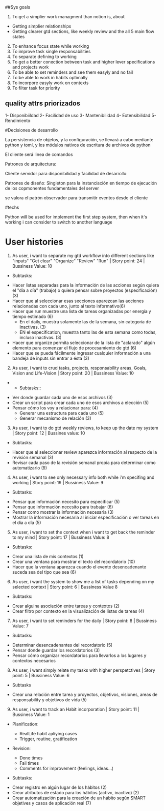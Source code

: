 ##Sys goals

1. To get a simplier work managment than notion is, about
  - Getting simplier relationships
  - Getting clearer gtd sections, like weekly review and the all 5 main flow states
2. To enhance focus state while working
3. To improve task single responsabilities
4. To separate defining to working
5. To get a better conection between task and higher lever specifications and projects work
6. To be able to set reminders and see them easyly and no fail
7. To be able to work in habits optimally
8. To incorpore easyly work on contexts
9. To filter task for priority

## quality attrs priorizados


1- Disponibiildad
2- Facilidad de uso
3- Mantenibilidad
4- Extensibilidad
5- Rendimiento

#Decisiones de desarrollo

La persistencia de objetos, y la configuración, se llevará a cabo mediante python y toml, y los módulos nativos de escritura de archivos de python

El cliente será linea de comandos

Patrones de arquitectura: 

Cliente servidor para disponibilidad y facilidad de desarrollo

Patrones de diseño: Singleton para la instanciación en tiempo de ejecución de los copmonentes fundamentales del server

se valora el patrón observador para transmitir eventos desde el cliente

#techs

Python will be used for implement the first step system, then when it's working i can consider to switch to another language

# User histories

1. As user, i want to separate my gtd workflow into different sections like "inputs" "Get clear" "Organize" "Review" "Run" | Story point: 24 | Bussiness Value: 10
* Subtasks:
- Hacer listas separadas para la información de las acciones según quiera el "día a día" (trabajo) o quiera pensar sobre proyectos (especificación) (3)
- Hacer que al seleccionar esas secciones aparezcan las acciones relacionadas con cada uno, junto al texto informativo(6)
- Hacer que run muestre una lista de tareas organizadas por energía y tiempo estimado (6)
  - En el daily, muestra solamente las de la semana, sin categoría de inactivas. (3)
  - EN el especification, muestra tanto las de esta semana como todas, incluso inactivas. (3)
- Hacer que organize permita seleccionar de la lista de "aclarado" algún elemento para comenzar el flujo de procesamiento de gtd (6)
- Hacer que se pueda fácilmente ingresar cualquier información a una bandeja de inputs sin entrar a ésta (3)

2. As user, i want to crud tasks, projects, responsability areas, Goals, Vision and Life-Vision | Story point: 20 | Bussiness Value: 10
* * Subtasks::
- Ver donde guardar cada uno de esos archivos (3)
- Crear un script para crear cada uno de esos archivos a elección (5)
- Pensar cómo los voy a relacionar para: (4) 
    - Generar una estructura para cada uno (5)
    - Generar mecanismo de relación (3)

3. As user, i want to do gtd weekly reviews, to keep up the date my system | Story point: 12 | Bussines value: 10
* Subtasks:
- Hacer que al seleccionar review aparezca información al respecto de la revisión semanal (3)
- Revisar cada paso de la revisión semanal propia para determinar como automatizarlo (9)

4. As user, i want to see only necessary info both while i'm specifing and working | Story point: 19 | Bussiness Value: 9
* Subtasks:
- Pensar que información necesito para especificar (5)
- Pensar que información necesito para trabajar (6)
- Pensar como mostrar la información necesaria (3)
- Mostrar la información necesaria al iniciar especificación o ver tareas en el dia a día (5)

5. As user, i want to set the context when i want to get back the reminder to my mind | Story point: 17 | Bussiness Value: 8 
* Subtasks:
- Crear una lista de mis contextos (1)
- Crear una ventana para mostrar el texto del recordatorio (10)
- Hacer que la ventana aparezca cuando el evento desencadenante suceda sea del tipo que sea (6)

6. As user, i want the system to show me a list of tasks depending on my selected context | Story point: 6 | Bussiness Value 8 
* Subtasks:
- Crear alguina asociación entre tareas y contextos (2)
- Crear filtro por contexto en la visualización de listas de tareas (4)

7. As user, i want to set reminders for the daily  | Story point: 8 | Bussiness Value: 7
* Subtasks:
- Determinar desencadenantes del recordatorio (5)
- Pensar donde guardar los recordatorios (3)
- Pensar cómo organizar recordatorios para llevarlos a los lugares y contextos necesarios

8. As user, i want simply relate my tasks with higher perspetctives | Story point: 5 | Bussiness Value: 6
* Subtasks
- Crear una relación entre tarea y proyectos, objetivos, visiones, areas de responsability y objetivos de vida (5)

9. As user, i want to track an Habit incorporation | Story point: 11 | Bussiness Value: 1

  * Planification:
    - RealLife habit apliying cases
    - Trigger, routine, gratification
  * Revision:
    - Done times 
    - Fail times 
    - Comments for improvement (feelings, ideas...)

* Subtasks:
- Crear registro en algún lugar de los hábitos (2)
- Crear atributos de estado para los hábitos (activo, inactivo) (2)
- Crear automatización para la creación de un hábito según SMART objetives y casos de aplicación real (7)


